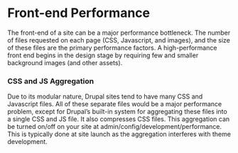 # Front-end Performance

The front-end of a site can be a major performance bottleneck. The number of files requested on each page (CSS, Javascript, and images), and the size of these files are the primary performance factors. A high-performance front end begins in the design stage by requiring few and smaller background images (and other assets).


### CSS and JS Aggregation

Due to its modular nature, Drupal sites tend to have many CSS and Javascript files. All of these separate files would be a major performance problem, except for Drupal’s built-in system for aggregating these files into a single CSS and JS file. It also compresses CSS files. This aggregation can be turned on/off on your site at admin/config/development/performance. This is typically done at site launch as the aggregation interferes with theme development.

